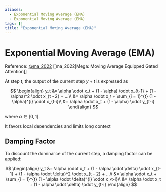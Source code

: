 ```yaml
---
aliases:
  - Exponential Moving Average (EMA)
  - Exponential Moving Average (EMA)
tags: []
title: "Exponential Moving Average (EMA)"
---
```


# Exponential Moving Average (EMA)

Reference: [@ma_2022](zotero://select/items/@ma_2022) [[ma_2022|Mega: Moving Average Equipped Gated Attention]]

At step $t$, the output of the current step $y+t$ is expressed as

$$
\begin{align}
y_t &= \alpha \odot x_t + (1 - \alpha) \odot x_{t-1} + (1 - \alpha)^2 \odot x_{t - 2} + ...\\
&= \alpha \odot x_t + \sum_{i = 1}^{t} (1 - \alpha)^{i} \odot x_{t-i}\\
&= \alpha \odot x_t + (1 - \alpha) \odot y_{t-i}
\end{align}
$$

where $\alpha \in [0, 1]$.

It favors local dependencies and limits long context.

## Damping Factor

To discount the dominance of the current step, a damping factor can be applied:

$$
\begin{align}
y_t &= \alpha \odot x_t + (1 - \alpha \odot \delta) \odot x_{t-1} + (1 - \alpha \odot \delta)^2 \odot x_{t - 2} + ...\\
&= \alpha \odot x_t + \sum_{i = 1}^{t} (1 - \alpha \odot \delta)^{i} \odot x_{t-i}\\
&= \alpha \odot x_t + (1 - \alpha \odot \delta) \odot y_{t-i}
\end{align}
$$